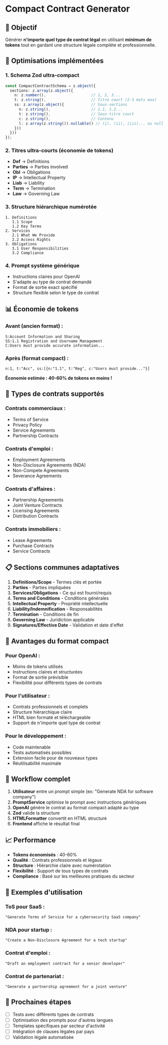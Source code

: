 # Compact Contract Generator

## 🎯 **Objectif**

Générer **n'importe quel type de contrat légal** en utilisant **minimum de tokens** tout en gardant une structure légale complète et professionnelle.

## 🚀 **Optimisations implémentées**

### **1. Schema Zod ultra-compact**
```typescript
const CompactContractSchema = z.object({
  sections: z.array(z.object({
    n: z.number(),                    // 1, 2, 3...
    t: z.string(),                    // Titre court (2-3 mots max)
    ss: z.array(z.object({            // Sous-sections
      n: z.string(),                  // 1.1, 1.2...
      t: z.string(),                  // Sous-titre court
      c: z.string(),                  // Contenu
      l: z.array(z.string()).nullable() // (i), (ii), (iii)... ou null
    }))
  }))
});
```

### **2. Titres ultra-courts (économie de tokens)**
- **Def** → Definitions
- **Parties** → Parties involved
- **Obl** → Obligations
- **IP** → Intellectual Property
- **Liab** → Liability
- **Term** → Termination
- **Law** → Governing Law

### **3. Structure hiérarchique numérotée**
```
1. Definitions
   1.1 Scope
   1.2 Key Terms
2. Services
   2.1 What We Provide
   2.2 Access Rights
3. Obligations
   3.1 User Responsibilities
   3.2 Compliance
```

### **4. Prompt système générique**
- Instructions claires pour OpenAI
- S'adapte au type de contrat demandé
- Format de sortie exact spécifié
- Structure flexible selon le type de contrat

## 📊 **Économie de tokens**

### **Avant (ancien format) :**
```
S:Account Information and Sharing
SS:1.1 Registration and Username Management
C:Users must provide accurate information...
```

### **Après (format compact) :**
```
n:1, t:"Acc", ss:[{n:"1.1", t:"Reg", c:"Users must provide..."}]
```

**Économie estimée : 40-60% de tokens en moins !**

## 🔧 **Types de contrats supportés**

### **Contrats commerciaux :**
- Terms of Service
- Privacy Policy
- Service Agreements
- Partnership Contracts

### **Contrats d'emploi :**
- Employment Agreements
- Non-Disclosure Agreements (NDA)
- Non-Compete Agreements
- Severance Agreements

### **Contrats d'affaires :**
- Partnership Agreements
- Joint Venture Contracts
- Licensing Agreements
- Distribution Contracts

### **Contrats immobiliers :**
- Lease Agreements
- Purchase Contracts
- Service Contracts

## 📋 **Sections communes adaptatives**

1. **Definitions/Scope** - Termes clés et portée
2. **Parties** - Parties impliquées
3. **Services/Obligations** - Ce qui est fourni/requis
4. **Terms and Conditions** - Conditions générales
5. **Intellectual Property** - Propriété intellectuelle
6. **Liability/Indemnification** - Responsabilités
7. **Termination** - Conditions de fin
8. **Governing Law** - Juridiction applicable
9. **Signatures/Effective Date** - Validation et date d'effet

## 🎨 **Avantages du format compact**

### **Pour OpenAI :**
- Moins de tokens utilisés
- Instructions claires et structurées
- Format de sortie prévisible
- Flexibilité pour différents types de contrats

### **Pour l'utilisateur :**
- Contrats professionnels et complets
- Structure hiérarchique claire
- HTML bien formaté et téléchargeable
- Support de n'importe quel type de contrat

### **Pour le développement :**
- Code maintenable
- Tests automatisés possibles
- Extension facile pour de nouveaux types
- Réutilisabilité maximale

## 🔄 **Workflow complet**

1. **Utilisateur** entre un prompt simple (ex: "Generate NDA for software company")
2. **PromptService** optimise le prompt avec instructions génériques
3. **OpenAI** génère le contrat au format compact adapté au type
4. **Zod** valide la structure
5. **HTMLFormatter** convertit en HTML structuré
6. **Frontend** affiche le résultat final

## 📈 **Performance**

- **Tokens économisés** : 40-60%
- **Qualité** : Contrats professionnels et légaux
- **Structure** : Hiérarchie claire avec numérotation
- **Flexibilité** : Support de tous types de contrats
- **Compliance** : Basé sur les meilleures pratiques du secteur

## 🚀 **Exemples d'utilisation**

### **ToS pour SaaS :**
```
"Generate Terms of Service for a cybersecurity SaaS company"
```

### **NDA pour startup :**
```
"Create a Non-Disclosure Agreement for a tech startup"
```

### **Contrat d'emploi :**
```
"Draft an employment contract for a senior developer"
```

### **Contrat de partenariat :**
```
"Generate a partnership agreement for a joint venture"
```

## 🚀 **Prochaines étapes**

- [ ] Tests avec différents types de contrats
- [ ] Optimisation des prompts pour d'autres langues
- [ ] Templates spécifiques par secteur d'activité
- [ ] Intégration de clauses légales par pays
- [ ] Validation légale automatisée 